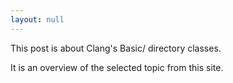 ```yaml
---
layout: null
---
```


This post is about Clang's Basic/ directory classes. 

It is an overview of the selected topic from this site.
